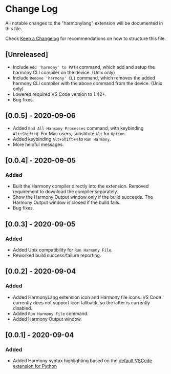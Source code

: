 # Change Log

All notable changes to the "harmonylang" extension will be documented in this file.

Check [Keep a Changelog](http://keepachangelog.com/) for recommendations on how to structure this file.

## [Unreleased]

- Include `Add 'harmony' to PATH` command, which add and setup the harmony CLI compiler on the device. (Unix only)
- Include `Remove 'harmony' CLI` command, which removes the added harmony CLI compiler with the above command from the device. (Unix only)
- Lowered required VS Code version to 1.42+.
- Bug fixes.

## [0.0.5] - 2020-09-06

- Added `End All Harmony Processes` command, with keybinding `Alt+Shift+Q`. For Mac users, substitute `Alt` for `Option`.
- Added keybinding `Alt+Shift+N` to `Run Harmony`.
- More helpful messages.

## [0.0.4] - 2020-09-05

### Added

- Built the Harmony compiler directly into the extension. Removed requirement to download the compiler separately.
- Show the Harmony Output window only if the build succeeds. The Harmony Output window is closed if the build fails.
- Bug fixes.

## [0.0.3] - 2020-09-05

### Added

- Added Unix compatibility for `Run Harmony File`.
- Reworked build success/failure reporting.

## [0.0.2] - 2020-09-04

### Added

- Added HarmonyLang extension icon and Harmony file icons. VS Code currently does not support icon fallback, so the latter is currently disabled.
- Added `Run Harmony File` command.
- Added Harmony Output window.

## [0.0.1] - 2020-09-04

### Added

- Added Harmony syntax highlighting based on the [default VSCode extension for Python](https://github.com/microsoft/vscode)
